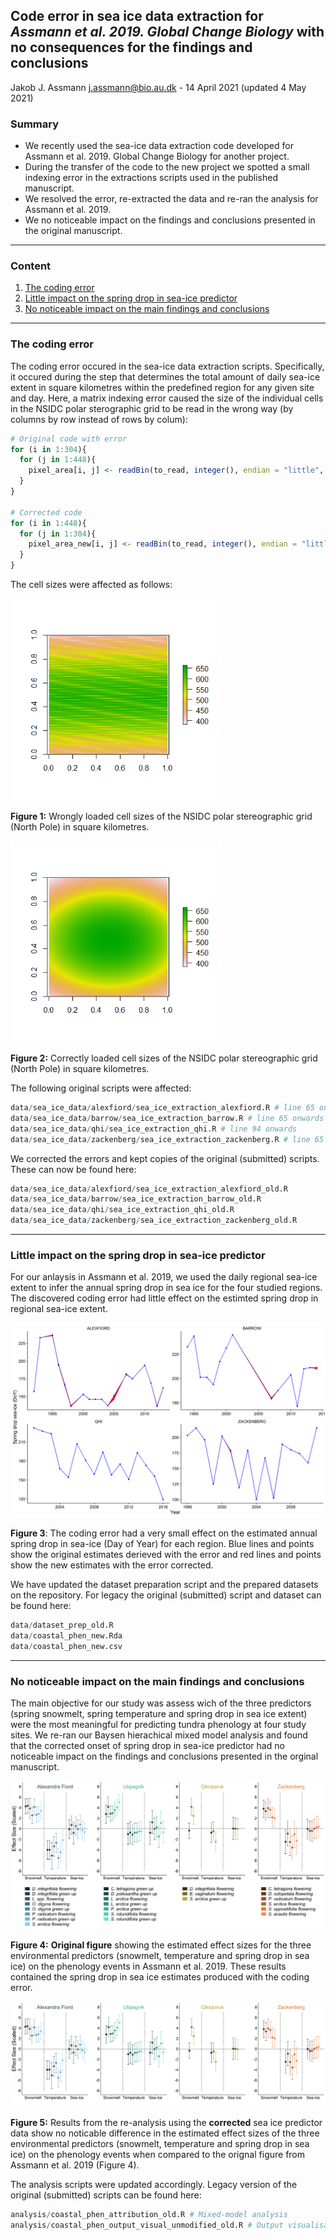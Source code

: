 ## Code error in sea ice data extraction for *Assmann et al. 2019. Global Change Biology* with no consequences for the findings and conclusions 

Jakob J. Assmann j.assmann@bio.au.dk - 14 April 2021 (updated 4 May 2021)

### Summary

- We recently used the sea-ice data extraction code developed for Assmann et al. 2019. Global Change Biology for another project. 
- During the transfer of the code to the new project we spotted a small indexing error in the extractions scripts used in the published manuscript. 
- We resolved the error, re-extracted the data and re-ran the analysis for Assmann et al. 2019. 
- We no noticeable impact on the findings and conclusions presented in the original manuscript. 

---

### Content

1. [The coding error](#the-coding-error)
2. [Little impact on the spring drop in sea-ice predictor](#Little-impact-on-the-spring-drop-in-sea\-ice-predictor)
3. [No noticeable impact on the main findings and conclusions](#No-noticeable-impact-on-the-main-findings-and-conclusions)

---

### The coding error

The coding error occured in the sea-ice data extraction scripts. Specifically, it occured during the step that determines the total amount of daily sea-ice extent in square kilometres within the predefined region for any given site and day. Here, a matrix indexing error caused the size of the individual cells in the NSIDC polar sterographic grid to be read in the wrong way (by columns by row instead of rows by colum):

``` r 
# Original code with error  
for (i in 1:304){
  for (j in 1:448){
    pixel_area[i, j] <- readBin(to_read, integer(), endian = "little", size = 4) / 1000 
  }
}

# Corrected code
for (i in 1:448){
  for (j in 1:304){
    pixel_area_new[i, j] <- readBin(to_read, integer(), endian = "little", size = 4) / 1000 
  }
}
```

The cell sizes were affected as follows:

<img src="data/2020_02_01_quality_control/qc_2021/polar_grid_cell_area_wrong.png" style="zoom:75%;" />

__Figure 1:__ Wrongly loaded cell sizes of the NSIDC polar stereographic grid (North Pole) in square kilometres.



<img src="data/2020_02_01_quality_control/qc_2021/polar_grid_cell_area_correct.png" style="zoom:75%;" />

 __Figure 2:__ Correctly loaded cell sizes of the NSIDC polar stereographic grid  (North Pole) in square kilometres.



The following original scripts were affected:

``` R
data/sea_ice_data/alexfiord/sea_ice_extraction_alexfiord.R # line 65 onwards
data/sea_ice_data/barrow/sea_ice_extraction_barrow.R # line 65 onwards 
data/sea_ice_data/qhi/sea_ice_extraction_qhi.R # line 94 onwards
data/sea_ice_data/zackenberg/sea_ice_extraction_zackenberg.R # line 65 onwards
```

We corrected the errors and kept copies of the original (submitted) scripts. These can now be found here:

``` R
data/sea_ice_data/alexfiord/sea_ice_extraction_alexfiord_old.R 
data/sea_ice_data/barrow/sea_ice_extraction_barrow_old.R  
data/sea_ice_data/qhi/sea_ice_extraction_qhi_old.R 
data/sea_ice_data/zackenberg/sea_ice_extraction_zackenberg_old.R
```

---

 ### Little impact on the spring drop in sea-ice predictor

For our anlaysis in Assmann et al. 2019, we used the daily regional sea-ice extent to infer the annual spring drop in sea ice for the four studied regions. The discovered coding error had little effect on the estimted spring drop in regional sea-ice extent.



![](data/2020_02_01_quality_control/qc_2021/diff_sea_ice_drop.png)

__Figure 3__: The coding error had a very small effect on the estimated annual spring drop in sea-ice (Day of Year) for each region. Blue lines and points show the original estimates derieved with the error and red lines and points show the new estimates with the error corrected. 

We have updated the dataset preparation script and the prepared datasets on the repository. For legacy the original (submitted) script and dataset can be found here:

``` R
data/dataset_prep_old.R
data/coastal_phen_new.Rda
data/coastal_phen_new.csv
```

---

### No noticeable impact on the main findings and conclusions

The main objective for our study was assess wich of the three predictors (spring snowmelt, spring temperature and spring drop in sea ice extent) were the most meaningful for predicting tundra phenology at four study sites. We re-ran our Baysen hierachical mixed model analysis and found that the corrected onset of spring drop in sea-ice predictor had no noticeable impact on the findings and conclusions presented in the orginal manuscript.



![](analysis/unmodified/coastal_spp_effect_size_plot_centre_legend.png)

__Figure 4:__ **Original figure** showing the estimated effect sizes for the three environmental predictors (snowmelt, temperature and spring drop in sea ice) on the phenology events in Assmann et al. 2019. These results contained the spring drop in sea ice estimates produced with the coding error. 



![](analysis/2021_02_01_new_analysis/coastal_spp_effect_size_plot.png)

__Figure 5:__ Results from the re-analysis using the **corrected** sea ice predictor data show no noticable difference in the estimated effect sizes of the three environmental predictors (snowmelt, temperature and spring drop in sea ice) on the phenology events when compared to the orignal figure from Assmann et al. 2019 (Figure 4).

The analysis scripts were updated accordingly. Legacy version of the original (submitted) scripts can be found here:

``` R
analysis/coastal_phen_attribution_old.R # Mixed-model analysis 
analysis/coastal_phen_output_visual_unmodified_old.R # Output visualisation
```

 